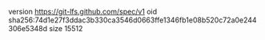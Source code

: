 version https://git-lfs.github.com/spec/v1
oid sha256:74d1e27f3ddac3b330ca3546d0663ffe1346fb1e08b520c72a0e244306e5348d
size 15512
